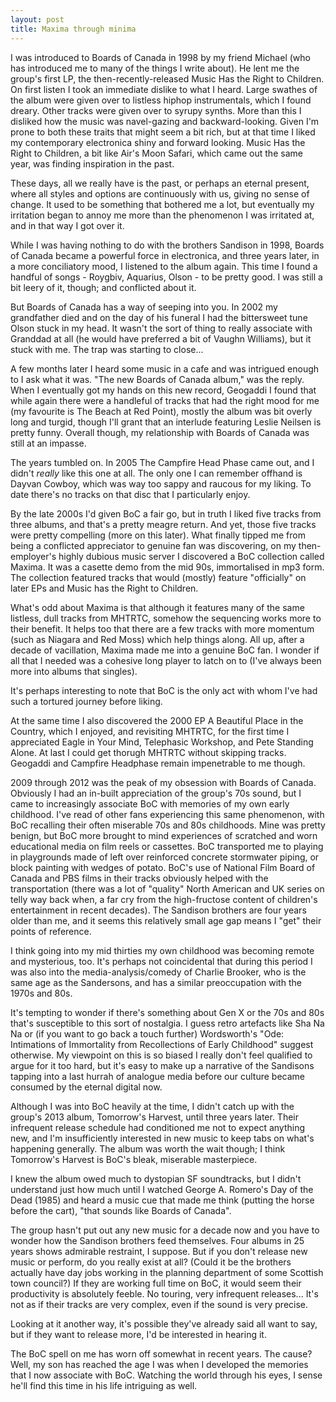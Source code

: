 ```yaml
---
layout: post
title: Maxima through minima
---
```


I was introduced to Boards of Canada in 1998 by my friend Michael (who has introduced me to many of the things I write about). He lent me the group's first LP, the then-recently-released Music Has the Right to Children. On first listen I took an immediate dislike to what I heard. Large swathes of the album were given over to listless hiphop instrumentals, which I found dreary. Other tracks were given over to syrupy synths. More than this I disliked how the music was navel-gazing and backward-looking. Given I'm prone to both these traits that might seem a bit rich, but at that time I liked my contemporary electronica shiny and forward looking. Music Has the Right to Children, a bit like Air's Moon Safari, which came out the same year, was finding inspiration in the past.

These days, all we really have is the past, or perhaps an eternal present, where all styles and options are continuously with us, giving no sense of change. It used to be something that bothered me a lot, but eventually my irritation began to annoy me more than the phenomenon I was irritated at, and in that way I got over it.

While I was having nothing to do with the brothers Sandison in 1998, Boards of Canada became a powerful force in electronica, and three years later, in a more conciliatory mood, I listened to the album again. This time I found a handful of songs - Roygbiv, Aquarius, Olson - to be pretty good. I was still a bit leery of it, though; and conflicted about it.

But Boards of Canada has a way of seeping into you. In 2002 my grandfather died and on the day of his funeral I had the bittersweet tune Olson stuck in my head. It wasn't the sort of thing to really associate with Granddad at all (he would have preferred a bit of Vaughn Williams), but it stuck with me. The trap was starting to close...

A few months later I heard some music in a cafe and was intrigued enough to I ask what it was. "The new Boards of Canada album," was the reply. When I eventually got my hands on this new record, Geogaddi I found that while again there were a handleful of tracks that had the right mood for me (my favourite is The Beach at Red Point), mostly the album was bit overly long and turgid, though I'll grant that an interlude featuring Leslie Neilsen is pretty funny. Overall though, my relationship with Boards of Canada was still at an impasse.

The years tumbled on. In 2005 The Campfire Head Phase came out, and I didn't _really_ like this one at all. The only one I can remember offhand is Dayvan Cowboy, which was way too sappy and raucous for my liking. To date there's no tracks on that disc that I particularly enjoy.

By the late 2000s I'd given BoC a fair go, but in truth I liked five tracks from three albums, and that's a pretty meagre return. And yet, those five tracks were pretty compelling (more on this later). What finally tipped me from being a conflicted appreciator to genuine fan was discovering, on my then-employer's highly dubious music server I discovered a BoC collection called Maxima. It was a casette demo from the mid 90s, immortalised in mp3 form. The collection featured tracks that would (mostly) feature "officially" on later EPs and Music has the Right to Children.

What's odd about Maxima is that although it features many of the same listless, dull tracks from MHTRTC, somehow the sequencing works more to their benefit. It helps too that there are a few tracks with more momentum (such as Niagara and Red Moss) which help things along. All up, after a decade of vacillation, Maxima made me into a genuine BoC fan. I wonder if all that I needed was a cohesive long player to latch on to (I've always been more into albums that singles).

It's perhaps interesting to note that BoC is the only act with whom I've had such a tortured journey before liking.

At the same time I also discovered the 2000 EP A Beautiful Place in the Country, which I enjoyed, and revisiting MHTRTC, for the first time I appreciated Eagle in Your Mind, Telephasic Workshop, and Pete Standing Alone. At last I could get thorugh MHTRTC without skipping tracks. Geogaddi and Campfire Headphase remain impenetrable to me though.

2009 through 2012 was the peak of my obsession with Boards of Canada. Obviously I had an in-built appreciation of the group's 70s sound, but I came to increasingly associate BoC with memories of my own early childhood. I've read of other fans experiencing this same phenomenon, with BoC recalling their often miserable 70s and 80s childhoods. Mine was pretty benign, but BoC more brought to mind experiences of scratched and worn educational media on film reels or cassettes. BoC transported me to playing in playgrounds made of left over reinforced concrete stormwater piping, or block painting with wedges of potato. BoC's use of National Film Board of Canada and PBS films in their tracks obviously helped with the transportation (there was a lot of "quality" North American and UK series on telly way back when, a far cry from the high-fructose content of children's entertainment in recent decades). The Sandison brothers are four years older than me, and it seems this relatively small age gap means I "get" their points of reference.

I think going into my mid thirties my own childhood was becoming remote and mysterious, too. It's perhaps not coincidental that during this period I was also into the media-analysis/comedy of Charlie Brooker, who is the same age as the Sandersons, and has a similar preoccupation with the 1970s and 80s.

It's tempting to wonder if there's something about Gen X or the 70s and 80s that's susceptible to this sort of nostalgia. I guess retro artefacts like Sha Na Na or (if you want to go back a touch further) Wordsworth's "Ode: Intimations of Immortality from Recollections of Early Childhood" suggest otherwise. My viewpoint on this is so biased I really don't feel qualified to argue for it too hard, but it's easy to make up a narrative of the Sandisons tapping into a last hurrah of analogue media before our culture became consumed by the eternal digital now.

Although I was into BoC heavily at the time, I didn't catch up with the group's 2013 album, Tomorrow's Harvest, until three years later. Their infrequent release schedule had conditioned me not to expect anything new, and I'm insufficiently interested in new music to keep tabs on what's happening generally. The album was worth the wait though; I think Tomorrow's Harvest is BoC's bleak, miserable masterpiece.

I knew the album owed much to dystopian SF soundtracks, but I didn't understand just how much until I watched George A. Romero's Day of the Dead (1985) and heard a music cue that made me think (putting the horse before the cart), "that sounds like Boards of Canada".

The group hasn't put out any new music for a decade now and you have to wonder how the Sandison brothers feed themselves. Four albums in 25 years shows admirable restraint, I suppose. But if you don't release new music or perform, do you really exist at all? (Could it be the brothers actually have day jobs working in the planning department of some Scottish town council?) If they are working full time on BoC, it would seem their productivity is absolutely feeble. No touring, very infrequent releases... It's not as if their tracks are very complex, even if the sound is very precise.

Looking at it another way, it's possible they've already said all want to say, but if they want to release more, I'd be interested in hearing it.

The BoC spell on me has worn off somewhat in recent years. The cause? Well, my son has reached the age I was when I developed the memories that I now associate with BoC. Watching the world through his eyes, I sense he'll find this time in his life intriguing as well. 
